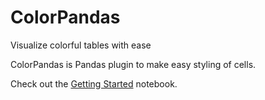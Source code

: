 # ColorPandas
Visualize colorful tables with ease

ColorPandas is Pandas plugin to make easy styling of cells.

Check out the [Getting Started](./examples/getting_started.ipynb) notebook.